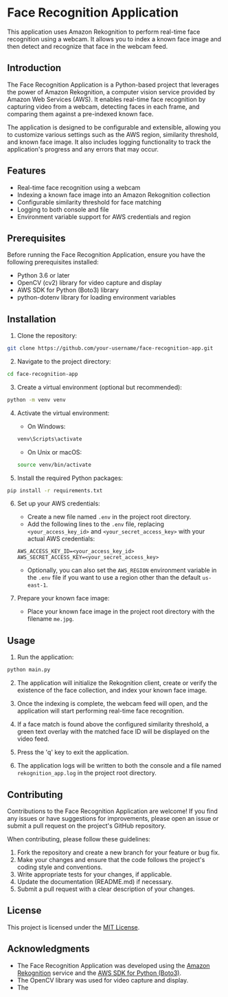 # Face Recognition Application

This application uses Amazon Rekognition to perform real-time face recognition using a webcam. It allows you to index a known face image and then detect and recognize that face in the webcam feed.

## Introduction

The Face Recognition Application is a Python-based project that leverages the power of Amazon Rekognition, a computer vision service provided by Amazon Web Services (AWS). It enables real-time face recognition by capturing video from a webcam, detecting faces in each frame, and comparing them against a pre-indexed known face.

The application is designed to be configurable and extensible, allowing you to customize various settings such as the AWS region, similarity threshold, and known face image. It also includes logging functionality to track the application's progress and any errors that may occur.

## Features

- Real-time face recognition using a webcam
- Indexing a known face image into an Amazon Rekognition collection
- Configurable similarity threshold for face matching
- Logging to both console and file
- Environment variable support for AWS credentials and region

## Prerequisites

Before running the Face Recognition Application, ensure you have the following prerequisites installed:

- Python 3.6 or later
- OpenCV (cv2) library for video capture and display
- AWS SDK for Python (Boto3) library
- python-dotenv library for loading environment variables

## Installation

1. Clone the repository:

```bash
git clone https://github.com/your-username/face-recognition-app.git
```

2. Navigate to the project directory:

```bash
cd face-recognition-app
```

3. Create a virtual environment (optional but recommended):

```bash
python -m venv venv
```

4. Activate the virtual environment:

   - On Windows:
   ```bash
   venv\Scripts\activate
   ```

   - On Unix or macOS:
   ```bash
   source venv/bin/activate
   ```

5. Install the required Python packages:

```bash
pip install -r requirements.txt
```

6. Set up your AWS credentials:

   - Create a new file named `.env` in the project root directory.
   - Add the following lines to the `.env` file, replacing `<your_access_key_id>` and `<your_secret_access_key>` with your actual AWS credentials:

   ```
   AWS_ACCESS_KEY_ID=<your_access_key_id>
   AWS_SECRET_ACCESS_KEY=<your_secret_access_key>
   ```

   - Optionally, you can also set the `AWS_REGION` environment variable in the `.env` file if you want to use a region other than the default `us-east-1`.

7. Prepare your known face image:

   - Place your known face image in the project root directory with the filename `me.jpg`.

## Usage

1. Run the application:

```bash
python main.py
```

2. The application will initialize the Rekognition client, create or verify the existence of the face collection, and index your known face image.

3. Once the indexing is complete, the webcam feed will open, and the application will start performing real-time face recognition.

4. If a face match is found above the configured similarity threshold, a green text overlay with the matched face ID will be displayed on the video feed.

5. Press the 'q' key to exit the application.

6. The application logs will be written to both the console and a file named `rekognition_app.log` in the project root directory.

## Contributing

Contributions to the Face Recognition Application are welcome! If you find any issues or have suggestions for improvements, please open an issue or submit a pull request on the project's GitHub repository.

When contributing, please follow these guidelines:

1. Fork the repository and create a new branch for your feature or bug fix.
2. Make your changes and ensure that the code follows the project's coding style and conventions.
3. Write appropriate tests for your changes, if applicable.
4. Update the documentation (README.md) if necessary.
5. Submit a pull request with a clear description of your changes.

## License

This project is licensed under the [MIT License](LICENSE).

## Acknowledgments

- The Face Recognition Application was developed using the [Amazon Rekognition](https://aws.amazon.com/rekognition/) service and the [AWS SDK for Python (Boto3)](https://aws.amazon.com/sdk-for-python/).
- The OpenCV library was used for video capture and display.
- The